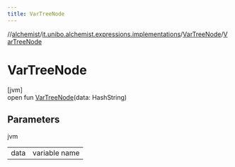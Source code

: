 ```yaml
---
title: VarTreeNode
---
```

//[alchemist](../../../index.html)/[it.unibo.alchemist.expressions.implementations](../index.html)/[VarTreeNode](index.html)/[VarTreeNode](-var-tree-node.html)



# VarTreeNode



[jvm]\
open fun [VarTreeNode](-var-tree-node.html)(data: HashString)



## Parameters


jvm

| | |
|---|---|
| data | variable name |





